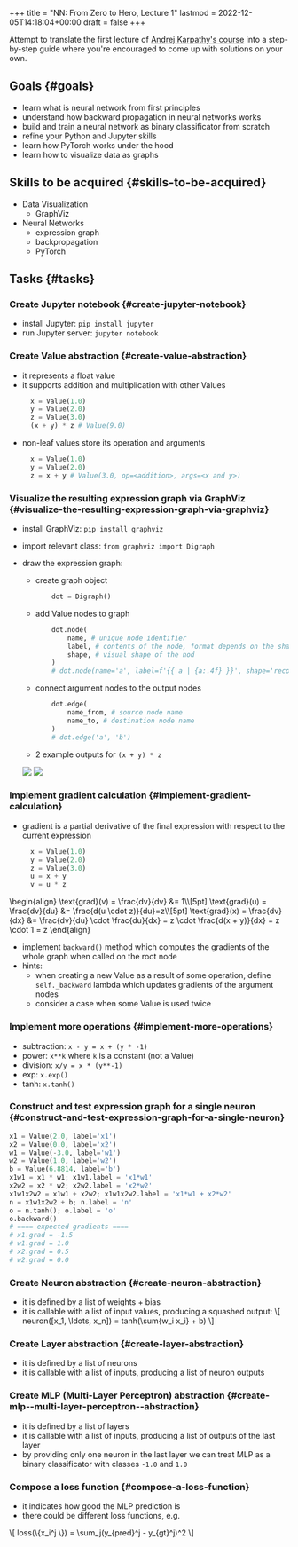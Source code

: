 +++
title = "NN: From Zero to Hero, Lecture 1"
lastmod = 2022-12-05T14:18:04+00:00
draft = false
+++

Attempt to translate the first lecture of
[Andrej Karpathy's course](https://github.com/karpathy/nn-zero-to-hero) into a
step-by-step guide where you're encouraged to come up with solutions on your
own.

<!--more-->


## Goals {#goals}

-   learn what is neural network from first principles
-   understand how backward propagation in neural networks works
-   build and train a neural network as binary classificator from scratch
-   refine your Python and Jupyter skills
-   learn how PyTorch works under the hood
-   learn how to visualize data as graphs


## Skills to be acquired {#skills-to-be-acquired}

-   Data Visualization
    -   GraphViz
-   Neural Networks
    -   expression graph
    -   backpropagation
    -   PyTorch


## Tasks {#tasks}


### Create Jupyter notebook {#create-jupyter-notebook}

-   install Jupyter: `pip install jupyter`
-   run Jupyter server: `jupyter notebook`


### Create Value abstraction {#create-value-abstraction}

-   it represents a float value
-   it supports addition and multiplication with other Values
    ```python
      x = Value(1.0)
      y = Value(2.0)
      z = Value(3.0)
      (x + y) * z # Value(9.0)
    ```
-   non-leaf values store its operation and arguments
    ```python
      x = Value(1.0)
      y = Value(2.0)
      z = x + y # Value(3.0, op=<addition>, args=<x and y>)
    ```


### Visualize the resulting expression graph via GraphViz {#visualize-the-resulting-expression-graph-via-graphviz}

-   install GraphViz: `pip install graphviz`
-   import relevant class: `from graphviz import Digraph`
-   draw the expression graph:

    -   create graph object
        ```python
            dot = Digraph()
        ```
    -   add Value nodes to graph
        ```python
            dot.node(
                name, # unique node identifier
                label, # contents of the node, format depends on the shape
                shape, # visual shape of the nod
            )
            # dot.node(name='a', label=f'{{ a | {a:.4f} }}', shape='record')
        ```
    -   connect argument nodes to the output nodes
        ```python
            dot.edge(
                name_from, # source node name
                name_to, # destination node name
            )
            # dot.edge('a', 'b')
        ```
    -   2 example outputs for `(x + y) * z`

    ![](/ox-hugo/l1-simple-graph.svg)
    ![](/ox-hugo/l1alt-simple-graph.svg)


### Implement gradient calculation {#implement-gradient-calculation}

-   gradient is a partial derivative of the final expression
    with respect to the current expression
    ```python
      x = Value(1.0)
      y = Value(2.0)
      z = Value(3.0)
      u = x + y
      v = u * z
    ```

\begin{align}
\text{grad}(v) = \frac{dv}{dv} &= 1\\\\\[5pt]
\text{grad}(u) = \frac{dv}{du} &= \frac{d(u \cdot z)}{du}=z\\\\\[5pt]
\text{grad}(x) = \frac{dv}{dx} &= \frac{dv}{du} \cdot \frac{du}{dx} = z \cdot \frac{d(x + y)}{dx} = z \cdot 1 = z
\end{align}

-   implement `backward()` method which computes the gradients of the whole graph
    when called on the root node
-   hints:
    -   when creating a new Value as a result of some operation, define
        `self._backward` lambda which updates gradients of the argument nodes
    -   consider a case when some Value is used twice


### Implement more operations {#implement-more-operations}

-   subtraction: `x - y = x + (y * -1)`
-   power: `x**k` where `k` is a constant (not a Value)
-   division: `x/y = x * (y**-1)`
-   exp: `x.exp()`
-   tanh: `x.tanh()`


### Construct and test expression graph for a single neuron {#construct-and-test-expression-graph-for-a-single-neuron}

```python
x1 = Value(2.0, label='x1')
x2 = Value(0.0, label='x2')
w1 = Value(-3.0, label='w1')
w2 = Value(1.0, label='w2')
b = Value(6.8814, label='b')
x1w1 = x1 * w1; x1w1.label = 'x1*w1'
x2w2 = x2 * w2; x2w2.label = 'x2*w2'
x1w1x2w2 = x1w1 + x2w2; x1w1x2w2.label = 'x1*w1 + x2*w2'
n = x1w1x2w2 + b; n.label = 'n'
o = n.tanh(); o.label = 'o'
o.backward()
# ==== expected gradients ====
# x1.grad = -1.5
# w1.grad = 1.0
# x2.grad = 0.5
# w2.grad = 0.0
```


### Create Neuron abstraction {#create-neuron-abstraction}

-   it is defined by a list of weights + bias
-   it is callable with a list of input values, producing a squashed output:
    \\[
        neuron([x\_1, \ldots, x\_n]) = tanh(\sum{w\_i x\_i} + b)
        \\]


### Create Layer abstraction {#create-layer-abstraction}

-   it is defined by a list of neurons
-   it is callable with a list of inputs, producing a list of neuron outputs


### Create MLP (Multi-Layer Perceptron) abstraction {#create-mlp--multi-layer-perceptron--abstraction}

-   it is defined by a list of layers
-   it is callable with a list of inputs, producing a list of outputs of the last
    layer
-   by providing only one neuron in the last layer we can treat MLP as a
    binary classificator with classes `-1.0` and `1.0`


### Compose a loss function {#compose-a-loss-function}

-   it indicates how good the MLP prediction is
-   there could be different loss functions, e.g.

\\[
loss(\\{x\_i^j \\}) = \sum\_j(y\_{pred}^j - y\_{gt}^j)^2
\\]
